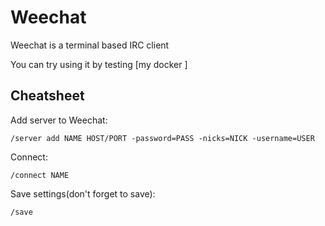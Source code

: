 # Weechat
Weechat is a terminal based IRC client

You can try using it by testing [my docker ]

## Cheatsheet

Add server to Weechat:
```
/server add NAME HOST/PORT -password=PASS -nicks=NICK -username=USER
```
Connect:
```
/connect NAME
```
Save settings(don't forget to save):
```
/save
```
